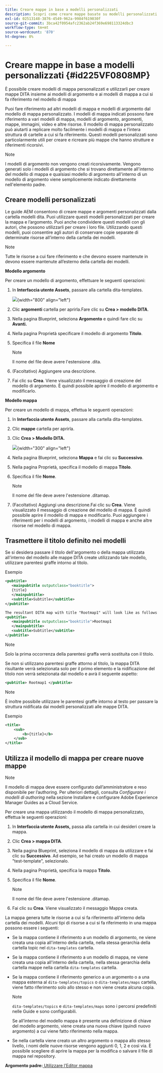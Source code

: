 ```yaml
---
title: Creare mappe in base a modelli personalizzati
description: Scopri come creare mappe basate su modelli personalizzati
exl-id: 02513148-3876-4549-962a-9984f619030f
source-git-commit: 3bca42f0954afc2362ab24f369e698113324dbc3
workflow-type: tm+mt
source-wordcount: '870'
ht-degree: 0%

---
```


# Creare mappe in base a modelli personalizzati {#id225VF0808MP}

È possibile creare modelli di mappa personalizzati e utilizzarli per creare mappe DITA insieme ai modelli di argomento e ai modelli di mappa a cui si fa riferimento nel modello di mappa

Puoi fare riferimento ad altri modelli di mappa e modelli di argomento dal modello di mappa personalizzato. I modelli di mappa indicati possono fare riferimento a vari modelli di mappa, modelli di argomento, argomenti, mappe, immagini, video e altre risorse. Il modello di mappa personalizzato può aiutarti a replicare molto facilmente i modelli di mappa e l’intera struttura di cartelle a cui si fa riferimento. Questi modelli personalizzati sono particolarmente utili per creare e ricreare più mappe che hanno strutture e riferimenti ricorsivi.

>[!NOTE]
>
> I modelli di argomento non vengono creati ricorsivamente. Vengono generati solo i modelli di argomento che si trovano direttamente all&#39;interno del modello di mappa e qualsiasi modello di argomento all&#39;interno di un modello di argomento viene semplicemente indicato direttamente nell&#39;elemento padre.

## Creare modelli personalizzati

Le guide AEM consentono di creare mappe e argomenti personalizzati dalla cartella modelli dita. Puoi utilizzare questi modelli personalizzati per creare la mappa e l’argomento. Puoi anche condividere questi modelli con gli autori, che possono utilizzarli per creare i loro file. Utilizzando questi modelli, puoi consentire agli autori di conservare copie separate di determinate risorse all’interno della cartella dei modelli.

>[!NOTE]
>
> Tutte le risorse a cui fare riferimento e che devono essere mantenute in devono essere mantenute all’esterno della cartella dei modelli.

**Modello argomento**

Per creare un modello di argomento, effettuare le seguenti operazioni:

1. In **Interfaccia utente Assets**, passare alla cartella dita-templates.

   ![](images/dita-templates.png){width="800" align="left"}

1. Clic **argomenti** cartella per aprirla.Fare clic su **Crea \> modello DITA**.
1. Nella pagina Blueprint, seleziona **Argomento** e quindi fare clic su **Avanti.**
1. Nella pagina Proprietà specificare il modello di argomento **Titolo**.
1. Specifica il file **Nome**

   >[!NOTE]
   >
   > Il nome del file deve avere l&#39;estensione .dita.

1. \(Facoltativo\) Aggiungere una descrizione.
1. Fai clic su **Crea**. Viene visualizzato il messaggio di creazione del modello di argomento. È quindi possibile aprire il modello di argomento e modificarlo.

**Modello mappa**

Per creare un modello di mappa, effettua le seguenti operazioni:

1. In **Interfaccia utente Assets**, passare alla cartella dita-templates.
1. Clic **mappe** cartella per aprirla.
1. Clic **Crea \> Modello DITA.**

   ![](images/create-dita-template.png){width="300" align="left"}

1. Nella pagina Blueprint, seleziona **Mappa** e fai clic su **Successivo**.
1. Nella pagina Proprietà, specifica il modello di mappa **Titolo**.
1. Specifica il file **Nome**.

   >[!NOTE]
   >
   > Il nome del file deve avere l&#39;estensione .ditamap.

1. (Facoltativo\) Aggiungi una descrizione.Fai clic su **Crea**. Viene visualizzato il messaggio di creazione del modello di mappa. È quindi possibile aprire il modello di mappa e modificarlo. Puoi aggiungere i riferimenti per i modelli di argomento, i modelli di mappa e anche altre risorse nel modello di mappa.

## Trasmettere il titolo definito nei modelli

Se si desidera passare il titolo dell&#39;argomento o della mappa utilizzata all&#39;interno del modello alle mappe DITA create utilizzando tale modello, utilizzare parentesi graffe intorno al titolo.

Esempio

```XML
<pubtitle>
   <mainpubtitle outputclass="booktitle">
   {title}
   </mainpubtitle>
   <subtitle>Subtitle</subtitle>
</pubtitle>

The resultant DITA map with title "Rootmap1" will look like as follows:
<pubtitle>
   <mainpubtitle outputclass="booktitle">Rootmap1
   </mainpubtitle>
   <subtitle>Subtitle</subtitle>
</pubtitle>
```

>[!NOTE]
> Solo la prima occorrenza della parentesi graffa verrà sostituita con il titolo.

Se non si utilizzano parentesi graffe attorno al titolo, la mappa DITA risultante verrà selezionata solo per il primo elemento e la nidificazione del titolo non verrà selezionata dal modello e avrà il seguente aspetto:

```XML
<pubtitle> Rootmap1 </pubtitle>
```

>[!NOTE]
> È inoltre possibile utilizzare le parentesi graffe intorno al testo per passare la struttura nidificata dai modelli personalizzati alle mappe DITA.

Esempio

```XML
<title>    
    <sub>        
        <b>{title}</b>    
    </sub>
</title>
```

## Utilizza il modello di mappa per creare nuove mappe

>[!NOTE]
>
> Il modello di mappa deve essere configurato dall’amministratore e reso disponibile per l’authoring. Per ulteriori dettagli, consulta *Configurare i modelli di authoring* nella sezione Installare e configurare Adobe Experience Manager Guides as a Cloud Service.

Per creare una mappa utilizzando il modello di mappa personalizzato, effettua le seguenti operazioni:

1. In **Interfaccia utente Assets,** passa alla cartella in cui desideri creare la mappa.
1. Clic **Crea \> mappa DITA**.
1. Nella pagina Blueprint, seleziona il modello di mappa da utilizzare e fai clic su **Successivo**. Ad esempio, se hai creato un modello di mappa &quot;test-template&quot;, selezionalo.
1. Nella pagina Proprietà, specifica la mappa **Titolo**.
1. Specifica il file **Nome**.

   >[!NOTE]
   >
   > Il nome del file deve avere l&#39;estensione .ditamap.

1. Fai clic su **Crea**. Viene visualizzato il messaggio Mappa creata.


La mappa genera tutte le risorse a cui si fa riferimento all’interno della cartella dei modelli. Alcuni tipi di risorse a cui si fa riferimento in una mappa possono essere i seguenti:

- Se la mappa contiene il riferimento a un modello di argomento, ne viene creata una copia all&#39;interno della cartella, nella stessa gerarchia della cartella topic nel `dita-templates` cartella.
- Se la mappa contiene il riferimento a un modello di mappa, ne viene creata una copia all&#39;interno della cartella, nella stessa gerarchia della cartella mappe nella cartella `dita-templates` cartella.
- Se la mappa contiene il riferimento generico a un argomento o a una mappa esterna al `dita-templates/topics` o `dita-templates/maps` cartella, viene fatto riferimento solo allo stesso e non viene creata alcuna copia.

   >[!NOTE]
   >
   > `dita-templates/topics` e `dita-templates/maps` sono i percorsi predefiniti nelle Guide e sono configurabili.


   Se all’interno del modello mappa è presente una definizione di chiave del modello argomento, viene creata una nuova chiave \(quindi nuovo argomento\) a cui viene fatto riferimento nella mappa.

- Se nella cartella viene creato un altro argomento o mappa allo stesso livello, i nomi delle nuove risorse vengono aggiunti 0, 1, 2 e così via. È possibile scegliere di aprire la mappa per la modifica o salvare il file di mappa nel repository.

**Argomento padre:**[ Utilizzare l’Editor mappa](map-editor.md)
